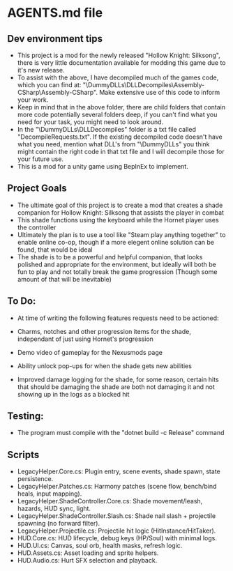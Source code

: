 # AGENTS.md file

## Dev environment tips
- This project is a mod for the newly released "Hollow Knight: Silksong", there is very little documentation available for modding this game due to it's new release.
- To assist with the above, I have decompiled much of the games code, which you can find at: "\DummyDLLs\DLLDecompiles\Assembly-CSharp\Assembly-CSharp". Make extensive use of this code to inform your work.
- Keep in mind that in the above folder, there are child folders that contain more code potentially several folders deep, if you can't find what you need for your task, you might need to look around.
- In the "\DummyDLLs\DLLDecompiles" folder is a txt file called "DecompileRequests.txt". If the existing decompiled code doesn't have what you need, mention what DLL's from "\DummyDLLs" you think might contain the right code in that txt file and I will decompile those for your future use.
- This is a mod for a unity game using BepInEx to implement.


## Project Goals
- The ultimate goal of this project is to create a mod that creates a shade companion for Hollow Knight: Silksong that assists the player in combat
- This shade functions using the keyboard while the Hornet player uses the controller
- Ultimately the plan is to use a tool like "Steam play anything together" to enable online co-op, though if a more elegent online solution can be found, that would be ideal
- The shade is to be a powerful and helpful companion, that looks polished and appropriate for the environment, but ideally will both be fun to play and not totally break the game progression (Though some amount of that will be inevitable)


## To Do:
- At time of writing the following features requests need to be actioned:

- Charms, notches and other progression items for the shade, independant of just using Hornet's progression
- Demo video of gameplay for the Nexusmods page
- Ability unlock pop-ups for when the shade gets new abilities
- Improved damage logging for the shade, for some reason, certain hits that should be damaging the shade are both not damaging it and not showing up in the logs as a blocked hit


## Testing:

- The program must compile with the "dotnet build -c Release" command

## Scripts
- LegacyHelper.Core.cs: Plugin entry, scene events, shade spawn, state persistence.
- LegacyHelper.Patches.cs: Harmony patches (scene flow, bench/bind heals, input mapping).
- LegacyHelper.ShadeController.Core.cs: Shade movement/leash, hazards, HUD sync, light.
- LegacyHelper.ShadeController.Slash.cs: Shade nail slash + projectile spawning (no forward filter).
- LegacyHelper.Projectile.cs: Projectile hit logic (HitInstance/HitTaker).
- HUD.Core.cs: HUD lifecycle, debug keys (HP/Soul) with minimal logs.
- HUD.UI.cs: Canvas, soul orb, health masks, refresh logic.
- HUD.Assets.cs: Asset loading and sprite helpers.
- HUD.Audio.cs: Hurt SFX selection and playback.
